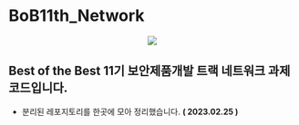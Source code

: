 # BoB11th_Network

<p align="center"><img src="https://www.kitribob.kr/static/front/images/about/bob-logo.png"></p>

## Best of the Best 11기 보안제품개발 트랙 네트워크 과제 코드입니다.

* 분리된 레포지토리를 한곳에 모아 정리했습니다. **( 2023.02.25 )**